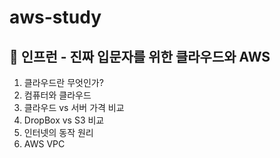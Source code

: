 # aws-study
## 🌱 인프런 - 진짜 입문자를 위한 클라우드와 AWS
1. 클라우드란 무엇인가?
2. 컴퓨터와 클라우드
3. 클라우드 vs 서버 가격 비교
4. DropBox vs S3 비교
5. 인터넷의 동작 원리
6. AWS VPC